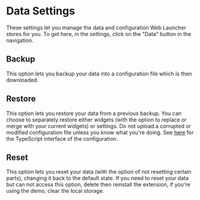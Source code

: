 # Data Settings

These settings let you manage the data and configuration Web Launcher stores for you. To get here, in the settings, click on the "Data" button in the navigation.

## Backup

This option lets you backup your data into a configuration file which is then downloaded.

## Restore

This option lets you restore your data from a previous backup. You can choose to separately restore either widgets (with the option to replace or merge with your current widgets) or settings. Do not upload a corrupted or modified configuration file unless you know what you're doing. See [here](https://github.com/web-launcher/web-launcher/blob/master/src/types/declarations.d.ts) for the TypeScript interface of the configuration.

## Reset

This option lets you reset your data (with the option of not resetting certain parts), changing it back to the default state. If you need to reset your data but can not access this option, delete then reinstall the extension, if you're using the demo, clear the local storage.
